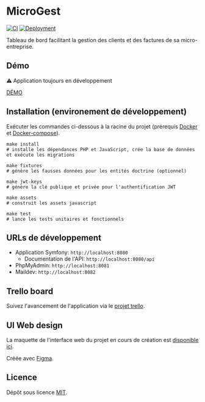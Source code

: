 # MicroGest

[![CI](https://github.com/Warziik/microgest/actions/workflows/ci.yml/badge.svg)](https://github.com/Warziik/microgest/actions/workflows/ci.yml)
[![Deployment](https://github.com/Warziik/microgest/actions/workflows/cd.yml/badge.svg)](https://github.com/Warziik/microgest/actions/workflows/cd.yml)

Tableau de bord facilitant la gestion des clients et des factures de sa micro-entreprise.

## Démo

⚠️ Application toujours en développement

[DÉMO](https://microgest.alex-chesnay.fr)

## Installation (environement de développement)

Exécuter les commandes ci-dessous à la racine du projet (prérequis [Docker](https://www.docker.com/) et [Docker-compose](https://docs.docker.com/compose/install/)).

```
make install
# installe les dépendances PHP et JavaScript, crée la base de données et exécute les migrations

make fixtures
# génère les fausses données pour les entités doctrine (optionnel)

make jwt-keys
# génère la clé publique et privée pour l'authentification JWT

make assets
# construit les assets javascript

make test
# lance les tests unitaires et fonctionnels
```

## URLs de développement

- Application Symfony: `http://localhost:8080`
  - Documentation de l'API: `http://localhost:8080/api`
- PhpMyAdmin: `http://localhost:8081`
- Maildev: `http://localhost:8082`

## Trello board

Suivez l'avancement de l'application via le [projet trello](https://trello.com/b/EHAWSKCo).

## UI Web design

La maquette de l'interface web du projet en cours de création est [disponible ici](https://www.figma.com/proto/PAHa38CT3NX8DqrtMP4QzS/Microgest-Web-V1?node-id=133%3A18&scaling=scale-down&page-id=0%3A1).

Créée avec [Figma](https://www.figma.com/).

## Licence

Dépôt sous licence [MIT](https://choosealicense.com/licenses/mit/).
